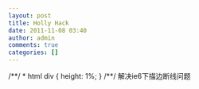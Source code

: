 ```yaml
---
layout: post
title: Holly Hack
date: 2011-11-08 03:40
author: admin
comments: true
categories: []
---
```

/*\*/ * html div { height: 1%; } /**/
解决ie6下描边断线问题
